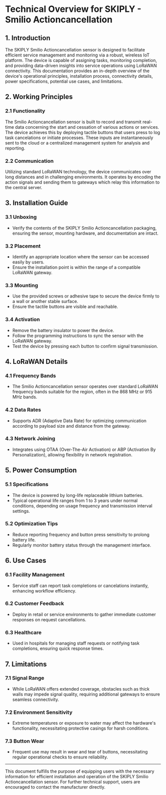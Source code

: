# Technical Overview for SKIPLY - Smilio Actioncancellation

## 1. Introduction
The SKIPLY Smilio Actioncancellation sensor is designed to facilitate efficient service management and monitoring via a robust, wireless IoT platform. The device is capable of assigning tasks, monitoring completion, and providing data-driven insights into service operations using LoRaWAN connectivity. This documentation provides an in-depth overview of the device's operational principles, installation process, connectivity details, power specifications, potential use cases, and limitations.

## 2. Working Principles

### 2.1 Functionality
The Smilio Actioncancellation sensor is built to record and transmit real-time data concerning the start and cessation of various actions or services. The device achieves this by deploying tactile buttons that users press to log task cancelations or initiate processes. These inputs are instantaneously sent to the cloud or a centralized management system for analysis and reporting.

### 2.2 Communication
Utilizing standard LoRaWAN technology, the device communicates over long distances and in challenging environments. It operates by encoding the action signals and sending them to gateways which relay this information to the central server.

## 3. Installation Guide

### 3.1 Unboxing
- Verify the contents of the SKIPLY Smilio Actioncancellation packaging, ensuring the sensor, mounting hardware, and documentation are intact.

### 3.2 Placement
- Identify an appropriate location where the sensor can be accessed easily by users.
- Ensure the installation point is within the range of a compatible LoRaWAN gateway.

### 3.3 Mounting
- Use the provided screws or adhesive tape to secure the device firmly to a wall or another stable surface.
- Ensure the tactile buttons are visible and reachable.

### 3.4 Activation
- Remove the battery insulator to power the device.
- Follow the programming instructions to sync the sensor with the LoRaWAN gateway.
- Test the device by pressing each button to confirm signal transmission.

## 4. LoRaWAN Details

### 4.1 Frequency Bands
- The Smilio Actioncancellation sensor operates over standard LoRaWAN frequency bands suitable for the region, often in the 868 MHz or 915 MHz bands.

### 4.2 Data Rates
- Supports ADR (Adaptive Data Rate) for optimizing communication according to payload size and distance from the gateway.

### 4.3 Network Joining
- Integrates using OTAA (Over-The-Air Activation) or ABP (Activation By Personalization), allowing flexibility in network registration.

## 5. Power Consumption

### 5.1 Specifications
- The device is powered by long-life replaceable lithium batteries.
- Typical operational life ranges from 1 to 3 years under normal conditions, depending on usage frequency and transmission interval settings.

### 5.2 Optimization Tips
- Reduce reporting frequency and button press sensitivity to prolong battery life.
- Regularly monitor battery status through the management interface.

## 6. Use Cases

### 6.1 Facility Management
- Service staff can report task completions or cancelations instantly, enhancing workflow efficiency.

### 6.2 Customer Feedback
- Deploy in retail or service environments to gather immediate customer responses on request cancellations.

### 6.3 Healthcare
- Used in hospitals for managing staff requests or notifying task completions, ensuring quick response times.

## 7. Limitations

### 7.1 Signal Range
- While LoRaWAN offers extended coverage, obstacles such as thick walls may impede signal quality, requiring additional gateways to ensure seamless connectivity.

### 7.2 Environment Sensitivity
- Extreme temperatures or exposure to water may affect the hardware's functionality, necessitating protective casings for harsh conditions.

### 7.3 Button Wear
- Frequent use may result in wear and tear of buttons, necessitating regular operational checks to ensure reliability.

---

This document fulfills the purpose of equipping users with the necessary information for efficient installation and operation of the SKIPLY Smilio Actioncancellation sensor. For further technical support, users are encouraged to contact the manufacturer directly.